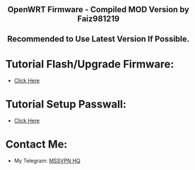 <h2 align="center">
OpenWRT Firmware - Compiled MOD Version by Faiz981219</h2>
<h2 align="center">
Recommended to Use Latest Version If Possible.
</h2>

# Tutorial Flash/Upgrade Firmware:
* <a href="https://t.me/mssvpn_cfw/4">Click Here</a><p></p>

# Tutorial Setup Passwall:
* <a href="https://telegra.ph/Cara-Setup-Pass-Wall---OpenWRT-21023-08-31">Click Here</a><p></p>

# Contact Me:
* My Telegram: <a href="http://t.me/xthusiapa">MSSVPN HQ</a><p></p>
